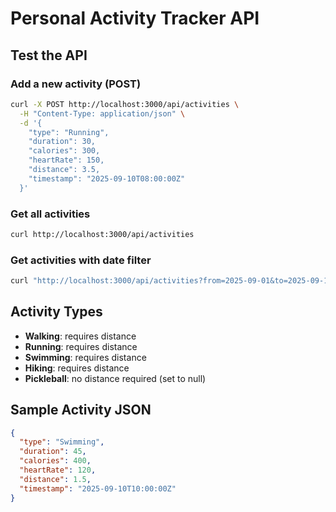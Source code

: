 # Personal Activity Tracker API

## Test the API

### Add a new activity (POST)
```bash
curl -X POST http://localhost:3000/api/activities \
  -H "Content-Type: application/json" \
  -d '{
    "type": "Running",
    "duration": 30,
    "calories": 300,
    "heartRate": 150,
    "distance": 3.5,
    "timestamp": "2025-09-10T08:00:00Z"
  }'
```

### Get all activities
```bash
curl http://localhost:3000/api/activities
```

### Get activities with date filter
```bash
curl "http://localhost:3000/api/activities?from=2025-09-01&to=2025-09-10"
```

## Activity Types
- **Walking**: requires distance
- **Running**: requires distance  
- **Swimming**: requires distance
- **Hiking**: requires distance
- **Pickleball**: no distance required (set to null)

## Sample Activity JSON
```json
{
  "type": "Swimming",
  "duration": 45,
  "calories": 400,
  "heartRate": 120,
  "distance": 1.5,
  "timestamp": "2025-09-10T10:00:00Z"
}
```
